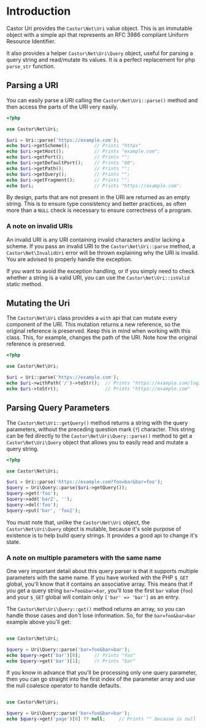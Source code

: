 # Introduction

Castor Uri provides the `Castor\Net\Uri` value object. This is an immutable object
with a simple api that represents an RFC 3986 compliant Uniform Resource Identifier.

It also provides a helper `Castor\Net\Uri\Query` object, useful for parsing a query
string and read/mutate its values. It is a perfect replacement for php `parse_str`
function.

## Parsing a URI

You can easily parse a URI calling the `Castor\Net\Uri::parse()` method and then
access the parts of the URI very easily.

```php
<?php

use Castor\Net\Uri;

$uri = Uri::parse('https://example.com');
echo $uri->getScheme();         // Prints "https"
echo $uri->getHost();           // Prints "example.com";
echo $uri->getPort();           // Prints "";
echo $uri->getDefaultPort();    // Prints "80";
echo $uri->getPath();           // Prints "";
echo $uri->getQuery();          // Prints "";
echo $uri->getFragment();       // Prints "";
echo $uri;                      // Prints "https://example.com";
```

By design, parts that are not present in the URI are returned as an empty string.
This is to ensure type consistency and better practices, as often more than
a `NULL` check is necessary to ensure correctness of a program.

### A note on invalid URIs

An invalid URI is any URI containing invalid characters and/or lacking a scheme. If you
pass an invalid URI to the `Castor\Net\Uri::parse` method, a `Castor\Net\InvalidUri` error
will be thrown explaining why the URI is invalid. You are advised to properly handle the
exception.

If you want to avoid the exception handling, or if you simply need to check whether a
string is a valid URI, you can use the `Castor\Net\Uri::isValid` static method.

## Mutating the Uri

The `Castor\Net\Uri` class provides a `with` api that can mutate every component
of the URI. This mutation returns a new reference, so the original reference is
preserved. Keep this in mind when working with this class. This, for example, changes
the path of the URI. Note how the original reference is preserved.

```php
<?php

use Castor\Net\Uri;

$uri = Uri::parse('https://example.com');
echo $uri->withPath('/')->toStr();  // Prints "https://example.com/login"
echo $uri->toStr();                 // Prints "https://example.com"
```

## Parsing Query Parameters

The `Castor\Net\Uri::getQuery()` method returns a string with the query parameters,
without the preceding question mark (`?`) character. This string can be fed directly
to the `Castor\Net\Uri\Query::parse()` method to get a `Castor\Net\Uri\Query` object
that allows you to easily read and mutate a query string.

```php
<?php

use Castor\Net\Uri;

$uri = Uri::parse('https://example.com?foo=bar&bar=foo');
$query = Uri\Query::parse($uri->getQuery());
$query->get('foo');
$query->add('bar2', '');
$query->del('foo');
$query->put('bar', 'foo2');
```

You must note that, unlike the `Castor\Net\Uri` object, the `Castor\Net\Uri\Query` object
is mutable, because it's sole purpose of existence is to help build query strings. It
provides a good api to change it's state.

### A note on multiple parameters with the same name

One very important detail about this query parser is that it supports multiple parameters
with the same name. If you have worked with the PHP `$_GET` global, you'll know that it
contains an associative array. This means that if you get a query string `bar=foo&bar=bar`,
you'll lose the first `bar` value (`foo`) and your `$_GET` global will contain
only `['bar' => 'bar']` as an entry.

The `Castor\Net\Uri\Query::get()` method returns an array, so you can handle those cases
and don't lose information. So, for the `bar=foo&bar=bar` example above you'll get:

```php

use Castor\Net\Uri;

$query = Uri\Query::parse('bar=foo&bar=bar');
echo $query->get('bar')[0];     // Prints "foo"
echo $query->get('bar')[1];     // Prints "bar"
```

If you know in advance that you'll be processing only one query parameter, then you can 
go straight into the first index of the parameter array and use the null coalesce operator
to handle defaults.

```php

use Castor\Net\Uri;

$query = Uri\Query::parse('bar=foo&bar=bar');
echo $query->get('page')[0] ?? null;     // Prints "" because is null
```
